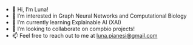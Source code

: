 - 👋 Hi, I’m Luna!
- 👀 I’m interested in Graph Neural Networks and Computational Biology
- 🌱 I’m currently learning Explainable AI (XAI)
- 💞️ I’m looking to collaborate on compbio projects!
- 📫 Feel free to reach out to me at luna.pianesi@gmail.com

<!---
LunaBaozi/LunaBaozi is a ✨ special ✨ repository because its `README.md` (this file) appears on your GitHub profile.
You can click the Preview link to take a look at your changes.
--->
